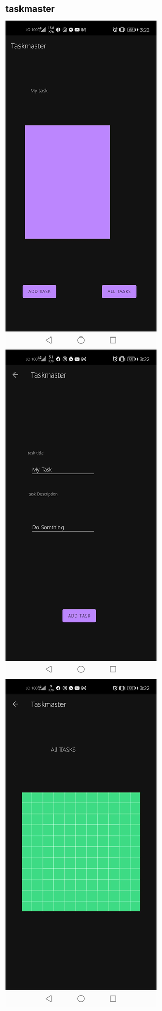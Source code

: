 # taskmaster
![home](Screenshot_20210830_032231_com.example.taskmaster.jpg)
![addTask](Screenshot_20210830_032236_com.example.taskmaster.jpg)
![allTasks](Screenshot_20210830_032241_com.example.taskmaster.jpg)